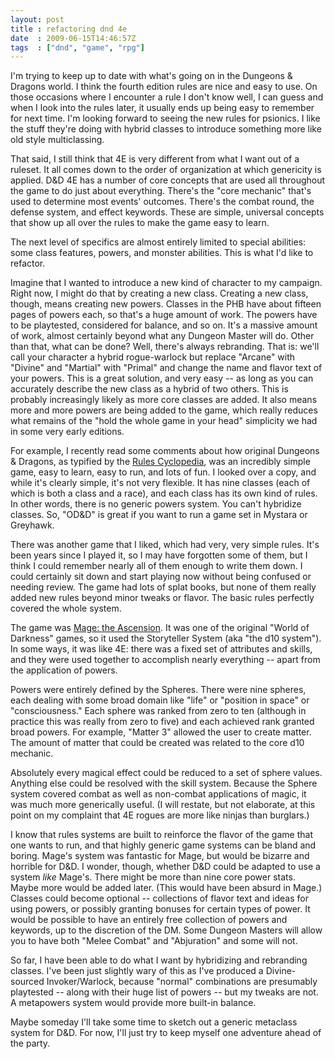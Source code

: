 ```yaml
---
layout: post
title : refactoring dnd 4e
date  : 2009-06-15T14:46:57Z
tags  : ["dnd", "game", "rpg"]
---
```

I'm trying to keep up to date with what's going on in the Dungeons & Dragons
world.  I think the fourth edition rules are nice and easy to use.  On those
occasions where I encounter a rule I don't know well, I can guess and when I
look into the rules later, it usually ends up being easy to remember for next
time.  I'm looking forward to seeing the new rules for psionics.  I like the
stuff they're doing with hybrid classes to introduce something more like old
style multiclassing.

That said, I still think that 4E is very different from what I want out of a
ruleset.  It all comes down to the order of organization at which genericity is
applied.  D&D 4E has a number of core concepts that are used all throughout the
game to do just about everything.  There's the "core mechanic" that's used to
determine most events' outcomes.  There's the combat round, the defense system,
and effect keywords.  These are simple, universal concepts that show up all
over the rules to make the game easy to learn.

The next level of specifics are almost entirely limited to special abilities:
some class features, powers, and monster abilities.  This is what I'd like to
refactor.

Imagine that I wanted to introduce a new kind of character to my campaign.
Right now, I might do that by creating a new class.  Creating a new class,
though, means creating new powers.  Classes in the PHB have about fifteen pages
of powers each, so that's a huge amount of work.  The powers have to be
playtested, considered for balance, and so on.  It's a massive amount of work,
almost certainly beyond what any Dungeon Master will do.  Other than that, what
can be done?  Well, there's always rebranding.  That is: we'll call your
character a hybrid rogue-warlock but replace "Arcane" with "Divine" and
"Martial" with "Primal" and change the name and flavor text of your powers.
This is a great solution, and very easy -- as long as you can accurately
describe the new class as a hybrid of two others.  This is probably
increasingly likely as more core classes are added.  It also means more and
more powers are being added to the game, which really reduces what remains of
the "hold the whole game in your head" simplicity we had in some very early
editions.

For example, I recently read some comments about how original Dungeons &
Dragons, as typified by the [Rules
Cyclopedia](http://en.wikipedia.org/wiki/Rules_Cyclopedia), was an incredibly
simple game, easy to learn, easy to run, and lots of fun.  I looked over a
copy, and while it's clearly simple, it's not very flexible.  It has nine
classes (each of which is both a class and a race), and each class has its own
kind of rules.  In other words, there is no generic powers system.  You can't
hybridize classes.  So, "OD&D" is great if you want to run a game set in
Mystara or Greyhawk.

There was another game that I liked, which had very, very simple rules.  It's
been years since I played it, so I may have forgotten some of them, but I think
I could remember nearly all of them enough to write them down.  I could
certainly sit down and start playing now without being confused or needing
review.  The game had lots of splat books, but none of them really added new
rules beyond minor tweaks or flavor.  The basic rules perfectly covered the
whole system.

The game was [Mage: the
Ascension](http://en.wikipedia.org/wiki/Mage:_the_Ascension).  It was one of
the original "World of Darkness" games, so it used the Storyteller System (aka
"the d10 system").  In some ways, it was like 4E: there was a fixed set of
attributes and skills, and they were used together to accomplish nearly
everything -- apart from the application of powers.

Powers were entirely defined by the Spheres.  There were nine spheres, each
dealing with some broad domain like "life" or "position in space" or
"consciousness."  Each sphere was ranked from zero to ten (although in practice
this was really from zero to five) and each achieved rank granted broad powers.
For example, "Matter 3" allowed the user to create matter.  The amount of
matter that could be created was related to the core d10 mechanic.

Absolutely every magical effect could be reduced to a set of sphere values.
Anything else could be resolved with the skill system.  Because the Sphere
system covered combat as well as non-combat applications of magic, it was much
more generically useful.  (I will restate, but not elaborate, at this point on
my complaint that 4E rogues are more like ninjas than burglars.)

I know that rules systems are built to reinforce the flavor of the game that
one wants to run, and that highly generic game systems can be bland and boring.
Mage's system was fantastic for Mage, but would be bizarre and horrible for
D&D.  I wonder, though, whether D&D could be adapted to use a system *like*
Mage's.  There might be more than nine core power stats.  Maybe more would be
added later.  (This would have been absurd in Mage.)  Classes could become
optional -- collections of flavor text and ideas for using powers, or possibly
granting bonuses for certain types of power.  It would be possible to have an
entirely free collection of powers and keywords, up to the discretion of the
DM.  Some Dungeon Masters will allow you to have both "Melee Combat" and
"Abjuration" and some will not.

So far, I have been able to do what I want by hybridizing and rebranding
classes.  I've been just slightly wary of this as I've produced a
Divine-sourced Invoker/Warlock, because "normal" combinations are presumably
playtested -- along with their huge list of powers -- but my tweaks are not.  A
metapowers system would provide more built-in balance.

Maybe someday I'll take some time to sketch out a generic metaclass system for
D&D.  For now, I'll just try to keep myself one adventure ahead of the party.

